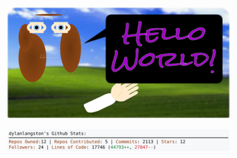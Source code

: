 <!-- 
Version 2.0.205
Built Mon Feb 10 2025 05:07:55 GMT+0000 (Coordinated Universal Time)
-->

<h1 align="center">
  <a href="https://github.com/dylanlangston/dylanlangston/tree/master/src" title="Click to View Source">
    <picture width="100%" alt="Dylan">
      <source media="(prefers-color-scheme: dark)" srcset="dylan-dark.svg?version=2.0.205">
      <img src="dylan-light.svg?version=2.0.205" alt="Dylan">
    </picture>
  </a>
</h1>

<div align="center">
  <picture width="100%" alt="Profile Info and Stats">
    <source media="(prefers-color-scheme: dark)" srcset="stats-dark.svg?version=2.0.205">
    <img src="stats-light.svg?version=2.0.205" alt="Profile Info and Stats">
  </picture>
</div>
